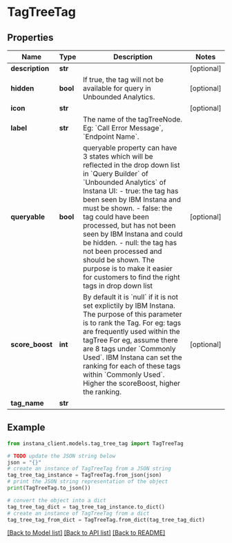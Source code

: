 # TagTreeTag


## Properties

Name | Type | Description | Notes
------------ | ------------- | ------------- | -------------
**description** | **str** |  | [optional] 
**hidden** | **bool** | If true, the tag will not be available for query in Unbounded Analytics. | [optional] 
**icon** | **str** |  | [optional] 
**label** | **str** | The name of the tagTreeNode. Eg: &#x60;Call Error Message&#x60;, &#x60;Endpoint Name&#x60;. | 
**queryable** | **bool** | queryable property can have 3 states which will be reflected in the drop down list in &#x60;Query Builder&#x60; of &#x60;Unbounded Analytics&#x60; of Instana UI:    - true: the tag has been seen by IBM Instana and must be shown.    - false: the tag could have been processed, but has not been seen by IBM Instana and could be hidden.    - null: the tag has not been processed and should be shown. The purpose is to make it easier for customers to find the right tags in drop down list  | [optional] 
**score_boost** | **int** | By default it is &#x60;null&#x60; if it is not set explictily by IBM Instana. The purpose of this parameter is to rank the Tag. For eg: tags are frequently used within the tagTree For eg, assume there are 8 tags under &#x60;Commonly Used&#x60;. IBM Instana can set the ranking for each of these tags within &#x60;Commonly Used&#x60;. Higher the scoreBoost, higher the ranking.  | [optional] 
**tag_name** | **str** |  | 

## Example

```python
from instana_client.models.tag_tree_tag import TagTreeTag

# TODO update the JSON string below
json = "{}"
# create an instance of TagTreeTag from a JSON string
tag_tree_tag_instance = TagTreeTag.from_json(json)
# print the JSON string representation of the object
print(TagTreeTag.to_json())

# convert the object into a dict
tag_tree_tag_dict = tag_tree_tag_instance.to_dict()
# create an instance of TagTreeTag from a dict
tag_tree_tag_from_dict = TagTreeTag.from_dict(tag_tree_tag_dict)
```
[[Back to Model list]](../README.md#documentation-for-models) [[Back to API list]](../README.md#documentation-for-api-endpoints) [[Back to README]](../README.md)



